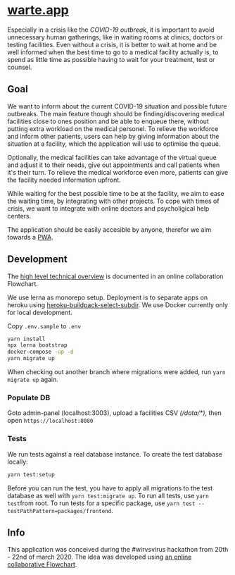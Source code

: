 # [warte.app](https://warte.app)

Especially in a crisis like the _COVID-19 outbreak_, it is important to avoid unnecessary human gatherings,
like in waiting rooms at clinics, doctors or testing facilities. Even without a crisis, it is better to wait at home
and be well informed when the best time to go to a medical facility actually is,
to spend as little time as possible having to wait for your treatment, test or counsel.

## Goal

We want to inform about the current COVID-19 situation and possible future outbreaks.
The main feature though should be finding/discovering medical facilities close to ones position
and be able to enqueue there, without putting extra workload on the medical personel.
To relieve the workforce and inform other patients, users can help by giving information about the situation
at a facility, which the application will use to optimise the queue.

Optionally, the medical facilities can take advantage of the virtual queue and adjust it to their needs,
give out appointments and call patients when it's their turn. To relieve the medical workforce even more, patients can give the facility needed information upfront. 

While waiting for the best possible time to be at the facility, we aim to ease the waiting time,
by integrating with other projects. To cope with times of crisis, we want to integrate with online doctors and psycholigical help centers.

The application should be easily accesible by anyone, therefor we aim towards a [PWA](https://en.wikipedia.org/wiki/Progressive_web_application).

## Development

The [high level technical overview](https://miro.com/app/board/o9J_kuyJbZM=/) is documented in an online collaboration Flowchart.

We use lerna as monorepo setup. Deployment is to separate apps on heroku using [heroku-buildpack-select-subdir](https://elements.heroku.com/buildpacks/pagedraw/heroku-buildpack-select-subdir). We use Docker currently only for local development.

Copy `.env.sample` to `.env`

```bash
yarn install
npx lerna bootstrap
docker-compose -up -d
yarn migrate up
```

When checking out another branch where migrations were added, run `yarn migrate up` again.

### Populate DB

Goto admin-panel (localhost:3003), upload a facilities CSV _(/data/*)_,
then open `https://localhost:8080`

### Tests

We run tests against a real database instance. To create the test database locally:

```bash
yarn test:setup
```

Before you can run the test, you have to apply all migrations to the test database as well with `yarn test:migrate up`.
To run all tests, use `yarn test`from root. To run tests for a specific package, use `yarn test --testPathPattern=packages/frontend`.

## Info

This application was conceived during the #wirvsvirus hackathon from 20th - 22nd of march 2020.
The idea was developed using [an online collaborative Flowchart](https://miro.com/app/board/o9J_kuy0fwM=/).
